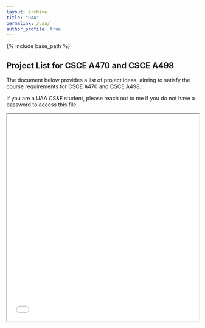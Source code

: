 ```yaml
---
layout: archive
title: "UAA"
permalink: /uaa/
author_profile: true
---
```


{% include base_path %}

## Project List for CSCE A470 and CSCE A498

The document below provides a list of project ideas, aiming to satisfy the course requirements for CSCE A470 and CSCE A498.

If you are a UAA CS&E student, please reach out to me if you do not have a password to access this file.

<iframe src="../files/uaa-projects-list.pdf" width="100%" height="545px"></iframe>